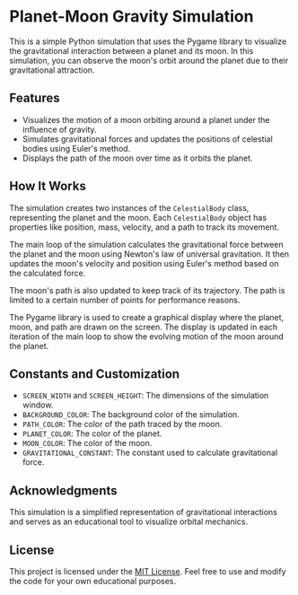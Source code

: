 # Planet-Moon Gravity Simulation

This is a simple Python simulation that uses the Pygame library to visualize the gravitational interaction between a planet and its moon. In this simulation, you can observe the moon's orbit around the planet due to their gravitational attraction.

## Features

- Visualizes the motion of a moon orbiting around a planet under the influence of gravity.
- Simulates gravitational forces and updates the positions of celestial bodies using Euler's method.
- Displays the path of the moon over time as it orbits the planet.

## How It Works

The simulation creates two instances of the `CelestialBody` class, representing the planet and the moon. Each `CelestialBody` object has properties like position, mass, velocity, and a path to track its movement.

The main loop of the simulation calculates the gravitational force between the planet and the moon using Newton's law of universal gravitation. It then updates the moon's velocity and position using Euler's method based on the calculated force.

The moon's path is also updated to keep track of its trajectory. The path is limited to a certain number of points for performance reasons.

The Pygame library is used to create a graphical display where the planet, moon, and path are drawn on the screen. The display is updated in each iteration of the main loop to show the evolving motion of the moon around the planet.

## Constants and Customization

- `SCREEN_WIDTH` and `SCREEN_HEIGHT`: The dimensions of the simulation window.
- `BACKGROUND_COLOR`: The background color of the simulation.
- `PATH_COLOR`: The color of the path traced by the moon.
- `PLANET_COLOR`: The color of the planet.
- `MOON_COLOR`: The color of the moon.
- `GRAVITATIONAL_CONSTANT`: The constant used to calculate gravitational force.

## Acknowledgments

This simulation is a simplified representation of gravitational interactions and serves as an educational tool to visualize orbital mechanics.

## License

This project is licensed under the [MIT License](LICENSE). Feel free to use and modify the code for your own educational purposes.